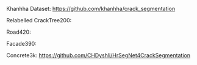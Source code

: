 Khanhha Dataset:
https://github.com/khanhha/crack_segmentation

Relabelled CrackTree200:


Road420:


Facade390:


Concrete3k:
https://github.com/CHDyshli/HrSegNet4CrackSegmentation
